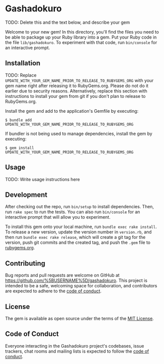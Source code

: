 # Gashadokuro

TODO: Delete this and the text below, and describe your gem

Welcome to your new gem! In this directory, you'll find the files you need to be able to package up your Ruby library into a gem. Put your Ruby code in the file `lib/gashadokuro`. To experiment with that code, run `bin/console` for an interactive prompt.

## Installation

TODO: Replace `UPDATE_WITH_YOUR_GEM_NAME_PRIOR_TO_RELEASE_TO_RUBYGEMS_ORG` with your gem name right after releasing it to RubyGems.org. Please do not do it earlier due to security reasons. Alternatively, replace this section with instructions to install your gem from git if you don't plan to release to RubyGems.org.

Install the gem and add to the application's Gemfile by executing:

```
$ bundle add UPDATE_WITH_YOUR_GEM_NAME_PRIOR_TO_RELEASE_TO_RUBYGEMS_ORG
```

If bundler is not being used to manage dependencies, install the gem by executing:

```
$ gem install UPDATE_WITH_YOUR_GEM_NAME_PRIOR_TO_RELEASE_TO_RUBYGEMS_ORG
```

## Usage

TODO: Write usage instructions here

## Development

After checking out the repo, run `bin/setup` to install dependencies. Then, run `rake spec` to run the tests. You can also run `bin/console` for an interactive prompt that will allow you to experiment.

To install this gem onto your local machine, run `bundle exec rake install`. To release a new version, update the version number in `version.rb`, and then run `bundle exec rake release`, which will create a git tag for the version, push git commits and the created tag, and push the `.gem` file to [rubygems.org](https://rubygems.org).

## Contributing

Bug reports and pull requests are welcome on GitHub at https://github.com/%5BUSERNAME%5D/gashadokuro. This project is intended to be a safe, welcoming space for collaboration, and contributors are expected to adhere to the [code of conduct](https://github.com/%5BUSERNAME%5D/gashadokuro/blob/main/CODE_OF_CONDUCT.md).

## License

The gem is available as open source under the terms of the [MIT License](https://opensource.org/licenses/MIT).

## Code of Conduct

Everyone interacting in the Gashadokuro project's codebases, issue trackers, chat rooms and mailing lists is expected to follow the [code of conduct](https://github.com/%5BUSERNAME%5D/gashadokuro/blob/main/CODE_OF_CONDUCT.md).
